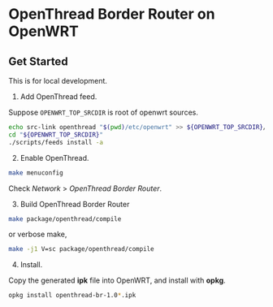 OpenThread Border Router on OpenWRT
===================================

## Get Started

This is for local development.

1. Add OpenThread feed.

Suppose `OPENWRT_TOP_SRCDIR` is root of openwrt sources.

```bash
echo src-link openthread "$(pwd)/etc/openwrt" >> ${OPENWRT_TOP_SRCDIR}/feeds.conf
cd "${OPENWRT_TOP_SRCDIR}"
./scripts/feeds install -a
```
2. Enable OpenThread.

```bash
make menuconfig
```

Check *Network* > *OpenThread Border Router*.

3. Build OpenThread Border Router

```bash
make package/openthread/compile
```

or verbose make,

```bash
make -j1 V=sc package/openthread/compile
```

4. Install.

Copy the generated **ipk** file into OpenWRT, and install with **opkg**.

```bash
opkg install openthread-br-1.0*.ipk
```
